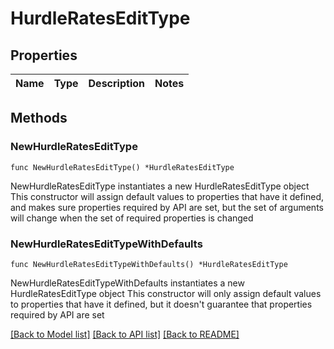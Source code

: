 # HurdleRatesEditType

## Properties

Name | Type | Description | Notes
------------ | ------------- | ------------- | -------------

## Methods

### NewHurdleRatesEditType

`func NewHurdleRatesEditType() *HurdleRatesEditType`

NewHurdleRatesEditType instantiates a new HurdleRatesEditType object
This constructor will assign default values to properties that have it defined,
and makes sure properties required by API are set, but the set of arguments
will change when the set of required properties is changed

### NewHurdleRatesEditTypeWithDefaults

`func NewHurdleRatesEditTypeWithDefaults() *HurdleRatesEditType`

NewHurdleRatesEditTypeWithDefaults instantiates a new HurdleRatesEditType object
This constructor will only assign default values to properties that have it defined,
but it doesn't guarantee that properties required by API are set


[[Back to Model list]](../README.md#documentation-for-models) [[Back to API list]](../README.md#documentation-for-api-endpoints) [[Back to README]](../README.md)


